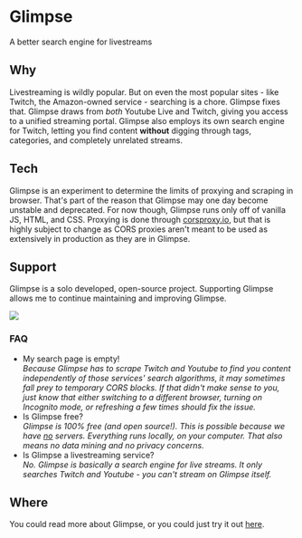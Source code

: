 # Glimpse
A better search engine for livestreams
## Why
Livestreaming is wildly popular. But on even the most popular sites - like Twitch, the Amazon-owned service - searching is a chore. Glimpse fixes that.
Glimpse draws from *both* Youtube Live and Twitch, giving you access to a unified streaming portal.
Glimpse also employs its own search engine for Twitch, letting you find content **without** digging through tags, categories, and completely unrelated streams.
## Tech
Glimpse is an experiment to determine the limits of proxying and scraping in browser. That's part of the reason that Glimpse may one day become unstable and deprecated. For now though, Glimpse runs only off of vanilla JS, HTML, and CSS. Proxying is done through [corsproxy.io](https://corsproxy.io), but that is highly subject to change as CORS proxies aren't meant to be used as extensively in production as they are in Glimpse.
## Support
Glimpse is a solo developed, open-source project. Supporting Glimpse allows me to continue maintaining and improving Glimpse.
  
<a href="https://www.buymeacoffee.com/rockwill"><img src="https://img.buymeacoffee.com/button-api/?text=Buy me a coffee&emoji=☕&slug=rockwill&button_colour=FFDD00&font_colour=000000&font_family=Cookie&outline_colour=000000&coffee_colour=ffffff" /></a>
### FAQ
- My search page is empty!  
*Because Glimpse has to scrape Twitch and Youtube to find you content independently of those services' search algorithms, it may sometimes fall prey to temporary CORS blocks.*
*If that didn't make sense to you, just know that either switching to a different browser, turning on Incognito mode, or refreshing a few times should fix the issue.*
- Is Glimpse free?  
*Glimpse is 100% free (and open source!). This is possible because we have <u>no</u> servers. Everything runs locally, on your computer. That also means no data mining and no privacy concerns.*
- Is Glimpse a livestreaming service?  
*No. Glimpse is basically a search engine for live streams. It only searches Twitch and Youtube - you can't stream on Glimpse itself.*
## Where
You could read more about Glimpse, or you could just try it out [here](https://glimpse.rockwill.dev).
